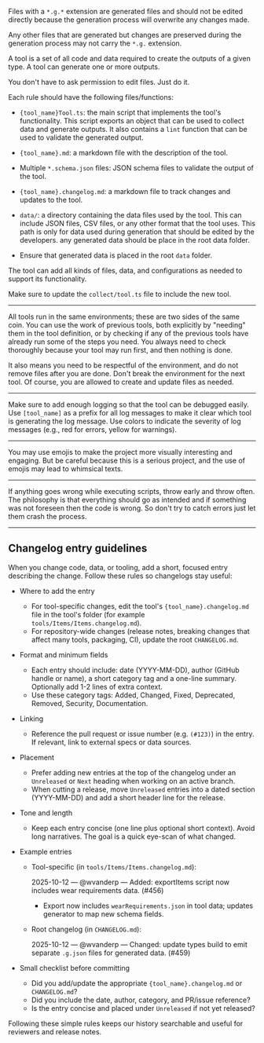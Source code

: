 Files with a `*.g.*` extension are generated files and should not be edited directly because the generation process will overwrite any changes made.

Any other files that are generated but changes are preserved during the generation process may not carry the `*.g.` extension.

A tool is a set of all code and data required to create the outputs of a given type.
A tool can generate one or more outputs.

You don't have to ask permission to edit files. Just do it.

Each rule should have the following files/functions:

- `{tool_name}Tool.ts`: the main script that implements the tool's functionality. This script exports an object that can be used to collect data and generate outputs. It also contains a `lint` function that can be used to validate the generated output.
- `{tool_name}.md`: a markdown file with the description of the tool.
- Multiple `*.schema.json` files: JSON schema files to validate the output of the tool.
- `{tool_name}.changelog.md`: a markdown file to track changes and updates to the tool.
- `data/`: a directory containing the data files used by the tool. This can include JSON files, CSV files, or any other format that the tool uses. This path is only for data used during generation that should be edited by the developers. any generated data should be place in the root data folder.

- Ensure that generated data is placed in the root `data` folder.

The tool can add all kinds of files, data, and configurations as needed to support its functionality.

Make sure to update the `collect/tool.ts` file to include the new tool.

---

All tools run in the same environments; these are two sides of the same coin.
You can use the work of previous tools, both explicitly by "needing" them in the tool definition, or by checking if any of the previous tools have already run some of the steps you need.
You always need to check thoroughly because your tool may run first, and then nothing is done.

It also means you need to be respectful of the environment, and do not remove files after you are done. Don't break the environment for the next tool. Of course, you are allowed to create and update files as needed.

---

Make sure to add enough logging so that the tool can be debugged easily.
Use `[tool_name]` as a prefix for all log messages to make it clear which tool is generating the log message.
Use colors to indicate the severity of log messages (e.g., red for errors, yellow for warnings).

---

You may use emojis to make the project more visually interesting and engaging. But be careful because this is a serious project, and the use of emojis may lead to whimsical texts.

---

If anything goes wrong while executing scripts, throw early and throw often. The philosophy is that everything should go as intended and if something was not foreseen then the code is wrong.
So don't try to catch errors just let them crash the process.

---

## Changelog entry guidelines

When you change code, data, or tooling, add a short, focused entry describing the change. Follow these rules so changelogs stay useful:

- Where to add the entry
  - For tool-specific changes, edit the tool's `{tool_name}.changelog.md` file in the tool's folder (for example `tools/Items/Items.changelog.md`).
  - For repository-wide changes (release notes, breaking changes that affect many tools, packaging, CI), update the root `CHANGELOG.md`.

- Format and minimum fields
  - Each entry should include: date (YYYY-MM-DD), author (GitHub handle or name), a short category tag and a one-line summary. Optionally add 1-2 lines of extra context.
  - Use these category tags: Added, Changed, Fixed, Deprecated, Removed, Security, Documentation.

- Linking
  - Reference the pull request or issue number (e.g. `(#123)`) in the entry. If relevant, link to external specs or data sources.

- Placement
  - Prefer adding new entries at the top of the changelog under an `Unreleased` or `Next` heading when working on an active branch.
  - When cutting a release, move `Unreleased` entries into a dated section (YYYY-MM-DD) and add a short header line for the release.

- Tone and length
  - Keep each entry concise (one line plus optional short context). Avoid long narratives. The goal is a quick eye-scan of what changed.

- Example entries
  - Tool-specific (in `tools/Items/Items.changelog.md`):

    2025-10-12 — @wvanderp — Added: exportItems script now includes wear requirements data. (#456)
    - Export now includes `wearRequirements.json` in tool data; updates generator to map new schema fields.

  - Root changelog (in `CHANGELOG.md`):

    2025-10-12 — @wvanderp — Changed: update types build to emit separate `.g.json` files for generated data. (#459)

- Small checklist before committing
  - Did you add/update the appropriate `{tool_name}.changelog.md` or `CHANGELOG.md`?
  - Did you include the date, author, category, and PR/issue reference?
  - Is the entry concise and placed under `Unreleased` if not yet released?

Following these simple rules keeps our history searchable and useful for reviewers and release notes.
